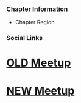 ### Chapter Information
* Chapter Region

### Social Links
# [OLD Meetup](https://www.meetup.com/OWASP-Cluj/)
# [NEW Meetup](https://www.meetup.com/owasp-cluj-napoca-chapter/)
